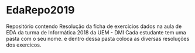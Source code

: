 # EdaRepo2019
Repositório contendo Resolução da ficha de exercicios dados na aula de EDA da turma de Informática 2018 da UEM - DMI
Cada estudante tem uma pasta com o seu nome. e dentro dessa pasta coloca as diversas resoluções dos exercicos.
